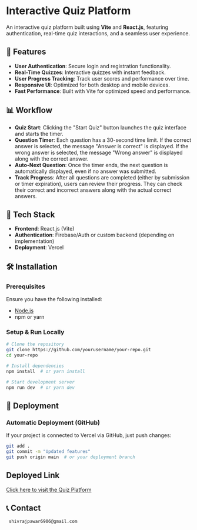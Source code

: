 # Interactive Quiz Platform

An interactive quiz platform built using **Vite** and **React.js**, featuring authentication, real-time quiz interactions, and a seamless user experience.

## 🚀 Features
- **User Authentication**: Secure login and registration functionality.
- **Real-Time Quizzes**: Interactive quizzes with instant feedback.
- **User Progress Tracking**: Track user scores and performance over time.
- **Responsive UI**: Optimized for both desktop and mobile devices.
- **Fast Performance**: Built with Vite for optimized speed and performance.

## 📊 Workflow
- **Quiz Start**: Clicking the "Start Quiz" button launches the quiz interface and starts the timer.
- **Question Timer**: Each question has a 30-second time limit.
    If the correct answer is selected, the message "Answer is correct" is displayed.
    If the wrong answer is selected, the message "Wrong answer" is displayed along with the correct answer.
- **Auto-Next Question**: Once the timer ends, the next question is automatically displayed, even if no answer was submitted.
- **Track Progress**: After all questions are completed (either by submission or timer expiration), users can review their progress.
    They can check their correct and incorrect answers along with the actual correct answers.

## 📂 Tech Stack
- **Frontend**: React.js (Vite)
- **Authentication**: Firebase/Auth or custom backend (depending on implementation)
- **Deployment**: Vercel

## 🛠 Installation
### Prerequisites
Ensure you have the following installed:
- [Node.js](https://nodejs.org/)
- npm or yarn

### Setup & Run Locally
```sh
# Clone the repository
git clone https://github.com/yourusername/your-repo.git
cd your-repo

# Install dependencies
npm install  # or yarn install

# Start development server
npm run dev  # or yarn dev
```

## 🚀 Deployment
### **Automatic Deployment (GitHub)**
If your project is connected to Vercel via GitHub, just push changes:
```sh
git add .
git commit -m "Updated features"
git push origin main  # or your deployment branch
```

## Deployed Link
[Click here to visit the Quiz Platform
](https://quiz-platform-79ua1rfpd-shivrajs-projects-0880d39f.vercel.app/)
## 📞 Contact
     shivrajpawar6906@gmail.com
